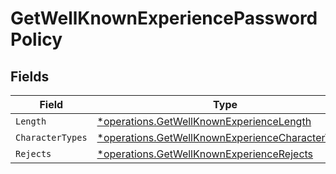 # GetWellKnownExperiencePasswordPolicy


## Fields

| Field                                                                                                               | Type                                                                                                                | Required                                                                                                            | Description                                                                                                         |
| ------------------------------------------------------------------------------------------------------------------- | ------------------------------------------------------------------------------------------------------------------- | ------------------------------------------------------------------------------------------------------------------- | ------------------------------------------------------------------------------------------------------------------- |
| `Length`                                                                                                            | [*operations.GetWellKnownExperienceLength](../../models/operations/getwellknownexperiencelength.md)                 | :heavy_minus_sign:                                                                                                  | N/A                                                                                                                 |
| `CharacterTypes`                                                                                                    | [*operations.GetWellKnownExperienceCharacterTypes](../../models/operations/getwellknownexperiencecharactertypes.md) | :heavy_minus_sign:                                                                                                  | N/A                                                                                                                 |
| `Rejects`                                                                                                           | [*operations.GetWellKnownExperienceRejects](../../models/operations/getwellknownexperiencerejects.md)               | :heavy_minus_sign:                                                                                                  | N/A                                                                                                                 |